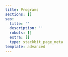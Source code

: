 ```yaml
---
title: Programs
sections: []
seo:
  title: ''
  description: ''
  robots: []
  extra: []
  type: stackbit_page_meta
template: advanced
---
```


